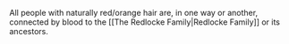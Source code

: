 All people with naturally red/orange hair are, in one way or another, connected by blood to the [[The Redlocke Family|Redlocke Family]] or its ancestors.